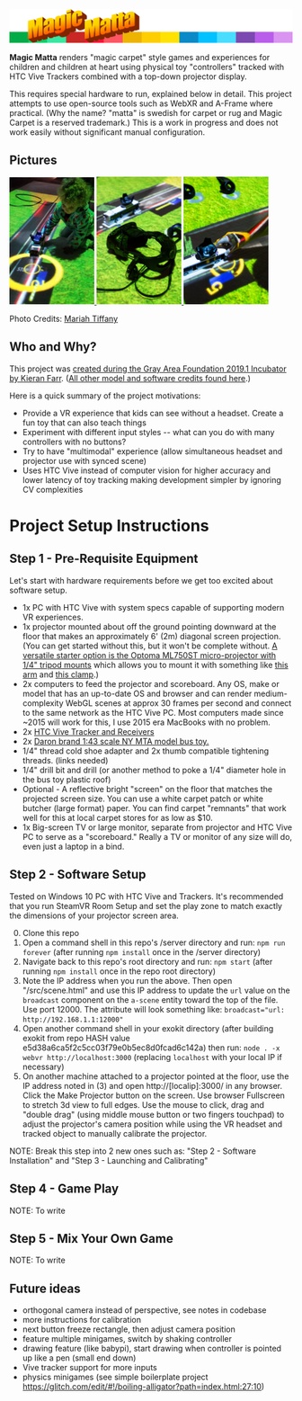 <img alt="Magic Matta" src="./assets/img/header-magic-matta.png" />

<b>Magic Matta</b> renders "magic carpet" style games and experiences for children and children at heart using physical toy "controllers" tracked with HTC Vive Trackers combined with a top-down projector display.

This requires special hardware to run, explained below in detail. This project attempts to use open-source tools such as WebXR and A-Frame where practical. (Why the name? "matta" is swedish for carpet or rug and Magic Carpet is a reserved trademark.) This is a work in progress and does not work easily without significant manual configuration.

## Pictures
[<img width="30%" src="./docs/MAGIC-MATTA-20190620_173429.jpg" /> <img width="30%" src="./docs/MAGIC-MATTA-gray-area-showcase_06192019_13.jpg" /> <img width="30%" src="./docs/MAGIC-MATTA-gray-area-showcase_06192019_15.jpg" />](https://medium.com/@kfarr/creating-magic-matta-for-the-2019-1-gray-area-showcase-37df8f5d8aa0)

Photo Credits: [Mariah Tiffany](http://www.mariahtiffany.com/)

## Who and Why?
This project was [created during the Gray Area Foundation 2019.1 Incubator by Kieran Farr](https://medium.com/@kfarr/creating-magic-matta-for-the-2019-1-gray-area-showcase-37df8f5d8aa0). ([All other model and software credits found here](/docs/CREDITS.md#credits).)

Here is a quick summary of the project motivations:
* Provide a VR experience that kids can see without a headset. Create a fun toy that can also teach things
* Experiment with different input styles -- what can you do with many controllers with no buttons?
* Try to have "multimodal" experience (allow simultaneous headset and projector use with synced scene)
* Uses HTC Vive instead of computer vision for higher accuracy and lower latency of toy tracking making development simpler by ignoring CV complexities

# Project Setup Instructions

## Step 1 - Pre-Requisite Equipment
Let's start with hardware requirements before we get too excited about software setup.
* 1x PC with HTC Vive with system specs capable of supporting modern VR experiences.
* 1x projector mounted about off the ground pointing downward at the floor that makes an approximately 6' (2m) diagonal screen projection. (You can get started without this, but it won't be complete without. [A versatile starter option is the Optoma ML750ST micro-projector with 1/4" tripod mounts](https://www.amazon.com/Optoma-ML750ST-Ultra-Compact-Projector-Enabled/dp/B07GWT1MCC) which allows you to mount it with something like [this arm](https://www.amazon.com/Manfrotto-244-Variable-Friction-Bracket/dp/B000J4FONU) and [this clamp](https://www.amazon.com/Manfrotto-035RL-Super-Clamp-Standard/dp/B0018LQVIA/).)
* 2x computers to feed the projector and scoreboard. Any OS, make or model that has an up-to-date OS and browser and can render medium-complexity WebGL scenes at approx 30 frames per second and connect to the same network as the HTC Vive PC. Most computers made since ~2015 will work for this, I use 2015 era MacBooks with no problem.
* 2x [HTC Vive Tracker and Receivers](https://www.amazon.com/VIVE-Virtual-Reality-System-Tracker-pc/dp/B0748ZY323/)
* 2x [Daron brand 1:43 scale NY MTA model bus toy.](https://www.amazon.com/Daron-RT8468-MTA-11-Bus/dp/B00EVQJ5I2)
* 1/4" thread cold shoe adapter and 2x thumb compatible tightening threads. (links needed)
* 1/4" drill bit and drill (or another method to poke a 1/4" diameter hole in the bus toy plastic roof)
* Optional - A reflective bright "screen" on the floor that matches the projected screen size. You can use a white carpet patch or white butcher (large format) paper. You can find carpet "remnants" that work well for this at local carpet stores for as low as $10.
* 1x Big-screen TV or large monitor, separate from projector and HTC Vive PC to serve as a "scoreboard." Really a TV or monitor of any size will do, even just a laptop in a bind.

## Step 2 - Software Setup
Tested on Windows 10 PC with HTC Vive and Trackers. It's recommended that you run SteamVR Room Setup and set the play zone to match exactly the dimensions of your projector screen area.

0) Clone this repo
1) Open a command shell in this repo's /server directory and run:
`npm run forever` (after running `npm install` once in the /server directory)
2) Navigate back to this repo's root directory and run:
`npm start` (after running `npm install` once in the repo root directory)
3) Note the IP address when you run the above. Then open "/src/scene.html" and use this IP address to update the `url` value on the `broadcast` component on the `a-scene` entity toward the top of the file. Use port 12000. The attribute will look something like: `broadcast="url: http://192.168.1.1:12000"`
4) Open another command shell in your exokit directory (after building exokit from repo HASH value e5d38a6ca5f2c5cc03f79e0b5ec8d0fcad6c142a) then run:
`node . -x webvr http://localhost:3000` (replacing `localhost` with your local IP if necessary)
5) On another machine attached to a projector pointed at the floor, use the IP address noted in (3) and open http://[localip]:3000/ in any browser. Click the Make Projector button on the screen. Use browser Fullscreen to stretch 3d view to full edges. Use the mouse to click, drag and "double drag" (using middle mouse button or two fingers touchpad) to adjust the projector's camera position while using the VR headset and tracked object to manually calibrate the projector.

NOTE: Break this step into 2 new ones such as: "Step 2 - Software Installation" and "Step 3 - Launching and Calibrating"

## Step 4 - Game Play
NOTE: To write

## Step 5 - Mix Your Own Game
NOTE: To write

## Future ideas
* orthogonal camera instead of perspective, see notes in codebase
* more instructions for calibration
* next button freeze rectangle, then adjust camera position
* feature multiple minigames, switch by shaking controller
* drawing feature (like babypi), start drawing when controller is pointed up like a pen (small end down)
* Vive tracker support for more inputs
* physics minigames (see simple boilerplate project https://glitch.com/edit/#!/boiling-alligator?path=index.html:27:10)
